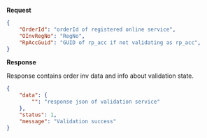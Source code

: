 **Request**

```json
{
	"OrderId": "orderId of registered online service",
	"OInvRegNo": "RegNo",
	"RpAccGuid": "GUID of rp_acc if not validating as rp_acc",
}

```

**Response**

Response contains order inv data and info about validation state.

```json
{
	"data": {
		"": "response json of validation service"
	},
	"status": 1,
	"message": "Validation success"
}
```
